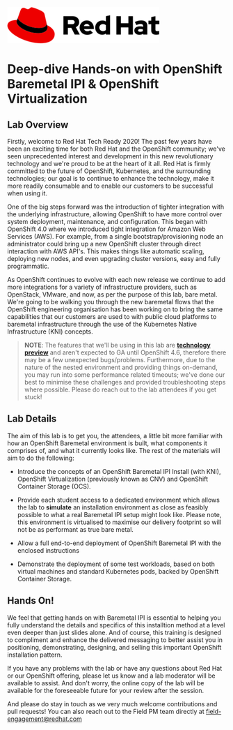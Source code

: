 <img src="img/redhat.png" style="width: 350px;" border=0/>

# Deep-dive Hands-on with OpenShift Baremetal IPI & OpenShift Virtualization

## Lab Overview

Firstly, welcome to Red Hat Tech Ready 2020! The past few years have been an exciting time for both Red Hat and the OpenShift community; we've seen unprecedented interest and development in this new revolutionary technology and we're proud to be at the heart of it all. Red Hat is firmly committed to the future of OpenShift, Kubernetes, and the surrounding technologies; our goal is to continue to enhance the technology, make it more readily consumable and to enable our customers to be successful when using it.

One of the big steps forward was the introduction of tighter integration with the underlying infrastructure, allowing OpenShift to have more control over system deployment, maintenance, and configuration. This began with OpenShift 4.0 where we introduced tight integration for Amazon Web Services (AWS). For example, from a single bootstrap/provisioning node an administrator could bring up a new OpenShift cluster through direct interaction with AWS API's. This makes things like automatic scaling, deploying new nodes, and even upgrading cluster versions, easy and fully programmatic. 

As OpenShift continues to evolve with each new release we continue to add more integrations for a variety of infrastructure providers, such as OpenStack, VMware, and now, as per the purpose of this lab, bare metal. We're going to be walking you through the new baremetal flows that the OpenShift engineering organisation has been working on to bring the same capabilities  that our customers are used to with public cloud platforms to baremetal infrastructure through the use of the Kubernetes Native Infrastructure (KNI) concepts.

> **NOTE**: The features that we'll be using in this lab are [**technology preview**](https://access.redhat.com/support/offerings/techpreview) and aren't expected to GA until OpenShift 4.6, therefore there may be a few unexpected bugs/problems. Furthermore, due to the nature of the nested environment and providing things on-demand, you may run into some performance related timeouts; we've done our best to minimise these challenges and provided troubleshooting steps where possible. Please do reach out to the lab attendees if you get stuck!

## Lab Details

The aim of this lab is to get you, the attendees, a little bit more familiar with how an OpenShift Baremetal environment is built, what components it comprises of, and what it currently looks like. The rest of the materials will aim to do the following:

* Introduce the concepts of an OpenShift Baremetal IPI Install (with KNI), OpenShift Virtualization (previously known as CNV) and OpenShift Container Storage (OCS).

* Provide each student access to a dedicated environment which allows the lab to **simulate** an installation environment as close as feasibly possible to what a real Baremetal IPI setup might look like. Please note, this environment is virtualised to maximise our delivery footprint so will not be as performant as true bare metal.

* Allow a full end-to-end deployment of OpenShift Baremetal IPI with the enclosed instructions

* Demonstrate the deployment of some test workloads, based on both virtual machines and standard Kubernetes pods, backed by OpenShift Container Storage.

## Hands On!

We feel that getting hands on with Baremetal IPI is essential to helping you fully understand the details and specifics of this installtion method at a level even deeper than just slides alone. And of course, this training is designed to compliment and enhance the delivered messaging to better assist you in positioning, demonstrating, designing, and selling this important OpenShift installation pattern. 

If you have any problems with the lab or have any questions about Red Hat or our OpenShift offering, please let us know and a lab moderator will be available to assist. And don't worry, the online copy of the lab will be available for the foreseeable future for your review after the session.

And please do stay in touch as we very much welcome contributions and pull requests! You can also reach out to the Field PM team directly at field-engagement@redhat.com
